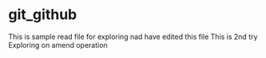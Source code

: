 # git_github
This is sample read file for exploring
nad have edited this file
This is 2nd try
Exploring on amend operation
